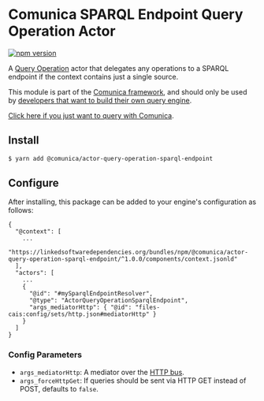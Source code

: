 # Comunica SPARQL Endpoint Query Operation Actor

[![npm version](https://badge.fury.io/js/%40comunica%2Factor-query-operation-sparql-endpoint.svg)](https://www.npmjs.com/package/@comunica/actor-query-operation-sparql-endpoint)

A [Query Operation](https://github.com/comunica/comunica/tree/master/packages/bus-query-operation) actor that delegates
any operations to a SPARQL endpoint if the context contains just a single source.

This module is part of the [Comunica framework](https://github.com/comunica/comunica),
and should only be used by [developers that want to build their own query engine](https://comunica.dev/docs/modify/).

[Click here if you just want to query with Comunica](https://comunica.dev/docs/query/).

## Install

```bash
$ yarn add @comunica/actor-query-operation-sparql-endpoint
```

## Configure

After installing, this package can be added to your engine's configuration as follows:
```text
{
  "@context": [
    ...
    "https://linkedsoftwaredependencies.org/bundles/npm/@comunica/actor-query-operation-sparql-endpoint/^1.0.0/components/context.jsonld"  
  ],
  "actors": [
    ...
    {
      "@id": "#mySparqlEndpointResolver",
      "@type": "ActorQueryOperationSparqlEndpoint",
      "args_mediatorHttp": { "@id": "files-cais:config/sets/http.json#mediatorHttp" }
    }
  ]
}
```

### Config Parameters

* `args_mediatorHttp`: A mediator over the [HTTP bus](https://github.com/comunica/comunica/tree/master/packages/bus-http).
* `args_forceHttpGet`: If queries should be sent via HTTP GET instead of POST, defaults to `false`.
